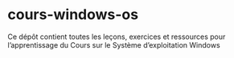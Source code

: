 # cours-windows-os
Ce dépôt contient toutes les leçons, exercices et ressources pour l’apprentissage du Cours sur le Système d’exploitation Windows
